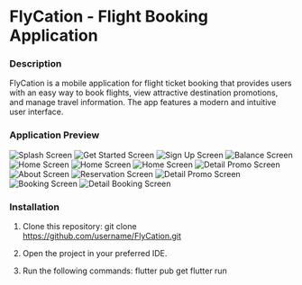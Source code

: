 # FlyCation - Flight Booking Application

### Description
FlyCation is a mobile application for flight ticket booking that provides users with an easy way to book flights, view attractive destination promotions, and manage travel information. The app features a modern and intuitive user interface.

### Application Preview

![Splash Screen](assets/splash_screen.jpg)
![Get Started Screen](assets/get_started.jpg)
![Sign Up Screen](assets/sign_up.jpg)
![Balance Screen](assets/balance.jpg)
![Home Screen](assets/home1.jpg)
![Home Screen](assets/home2.jpg)
![Home Screen](assets/home3.jpg)
![Detail Promo Screen](assets/promo.jpg)
![About Screen](assets/about_pemesanan.jpg)
![Reservation Screen](assets/reservation.jpg)
![Detail Promo Screen](assets/promo.jpg)
![Booking Screen](assets/booking.jpg)
![Detail Booking Screen](assets/detail_booking.jpg)

### Installation
1. Clone this repository:
   git clone https://github.com/username/FlyCation.git

2. Open the project in your preferred IDE.

3. Run the following commands:
   flutter pub get
   flutter run





